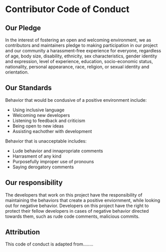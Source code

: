 # Contributor Code of Conduct

## Our Pledge

In the interest of fostering an open and welcoming environment, we as contributors and maintainers pledge to making participation in our project and our community a harassment-free experience for everyone, regardless of age, body size, disability, ethnicity, sex characteristics, gender identity and expression, level of experience, education, socio-economic status, nationality, personal appearance, race, religion, or sexual identity and orientation.

## Our Standards

Behavior that would be condusive of a positive environment include:

- Using inclusive language
- Welcoming new developers
- Listening to feedback and criticism
- Being open to new ideas
- Assisting eachother with development

Behavior that is unacceptable includes:

- Lude behavior and innapropriate comments
- Harrasment of any kind
- Purposefully improper use of pronouns
- Saying derogatory comments

## Our responsibility

The developers that work on this project have the responsibility of maintaining the behaviors that create a positive enviornment, while looking out for negative behavior. Developers on this project have the right to protect their fellow developers in cases of negative behavior directed towards them, such as rude code comments, malicious commits.

## Attribution

This code of conduct is adapted from........